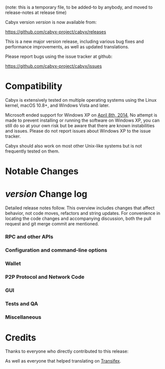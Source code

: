 (note: this is a temporary file, to be added-to by anybody, and moved to release-notes at release time)

Cabyx version *version* is now available from:

  <https://github.com/cabyx-project/cabyx/releases>

This is a new major version release, including various bug fixes and
performance improvements, as well as updated translations.

Please report bugs using the issue tracker at github:

  <https://github.com/cabyx-project/cabyx/issues>

Compatibility
==============

Cabyx is extensively tested on multiple operating systems using
the Linux kernel, macOS 10.8+, and Windows Vista and later.

Microsoft ended support for Windows XP on [April 8th, 2014](https://www.microsoft.com/en-us/WindowsForBusiness/end-of-xp-support),
No attempt is made to prevent installing or running the software on Windows XP, you
can still do so at your own risk but be aware that there are known instabilities and issues.
Please do not report issues about Windows XP to the issue tracker.

Cabyx should also work on most other Unix-like systems but is not
frequently tested on them.

Notable Changes
===============



*version* Change log
=================

Detailed release notes follow. This overview includes changes that affect
behavior, not code moves, refactors and string updates. For convenience in locating
the code changes and accompanying discussion, both the pull request and
git merge commit are mentioned.

### RPC and other APIs


### Configuration and command-line options


### Wallet


### P2P Protocol and Network Code


### GUI


### Tests and QA


### Miscellaneous


Credits
=======

Thanks to everyone who directly contributed to this release:


As well as everyone that helped translating on [Transifex](https://www.transifex.com/projects/p/cabyx-project-translations/).
